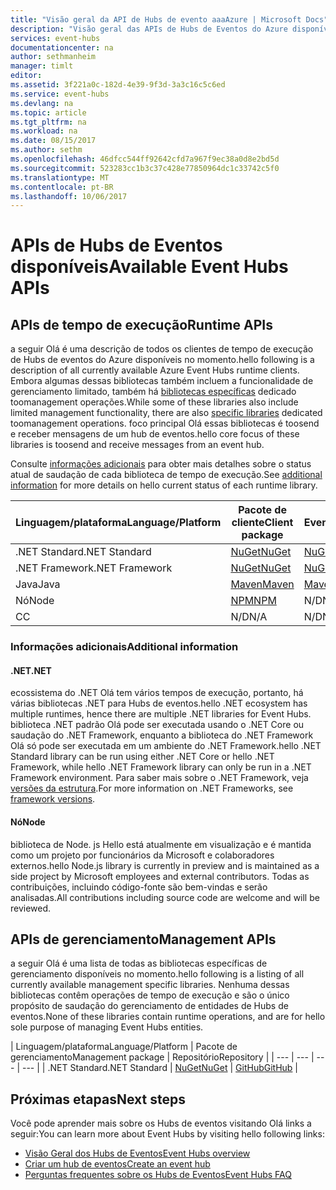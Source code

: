 ```yaml
---
title: "Visão geral da API de Hubs de evento aaaAzure | Microsoft Docs"
description: "Visão geral das APIs de Hubs de Eventos do Azure disponíveis"
services: event-hubs
documentationcenter: na
author: sethmanheim
manager: timlt
editor: 
ms.assetid: 3f221a0c-182d-4e39-9f3d-3a3c16c5c6ed
ms.service: event-hubs
ms.devlang: na
ms.topic: article
ms.tgt_pltfrm: na
ms.workload: na
ms.date: 08/15/2017
ms.author: sethm
ms.openlocfilehash: 46dfcc544ff92642cfd7a967f9ec38a0d8e2bd5d
ms.sourcegitcommit: 523283cc1b3c37c428e77850964dc1c33742c5f0
ms.translationtype: MT
ms.contentlocale: pt-BR
ms.lasthandoff: 10/06/2017
---
```

# <a name="available-event-hubs-apis"></a><span data-ttu-id="124d1-103">APIs de Hubs de Eventos disponíveis</span><span class="sxs-lookup"><span data-stu-id="124d1-103">Available Event Hubs APIs</span></span>

## <a name="runtime-apis"></a><span data-ttu-id="124d1-104">APIs de tempo de execução</span><span class="sxs-lookup"><span data-stu-id="124d1-104">Runtime APIs</span></span>

<span data-ttu-id="124d1-105">a seguir Olá é uma descrição de todos os clientes de tempo de execução de Hubs de eventos do Azure disponíveis no momento.</span><span class="sxs-lookup"><span data-stu-id="124d1-105">hello following is a description of all currently available Azure Event Hubs runtime clients.</span></span> <span data-ttu-id="124d1-106">Embora algumas dessas bibliotecas também incluem a funcionalidade de gerenciamento limitado, também há [bibliotecas específicas](#management-apis) dedicado toomanagement operações.</span><span class="sxs-lookup"><span data-stu-id="124d1-106">While some of these libraries also include limited management functionality, there are also [specific libraries](#management-apis) dedicated toomanagement operations.</span></span> <span data-ttu-id="124d1-107">foco principal Olá essas bibliotecas é toosend e receber mensagens de um hub de eventos.</span><span class="sxs-lookup"><span data-stu-id="124d1-107">hello core focus of these libraries is toosend and receive messages from an event hub.</span></span>

<span data-ttu-id="124d1-108">Consulte [informações adicionais](#additional-information) para obter mais detalhes sobre o status atual de saudação de cada biblioteca de tempo de execução.</span><span class="sxs-lookup"><span data-stu-id="124d1-108">See [additional information](#additional-information) for more details on hello current status of each runtime library.</span></span>

| <span data-ttu-id="124d1-109">Linguagem/plataforma</span><span class="sxs-lookup"><span data-stu-id="124d1-109">Language/Platform</span></span> | <span data-ttu-id="124d1-110">Pacote de cliente</span><span class="sxs-lookup"><span data-stu-id="124d1-110">Client package</span></span> | <span data-ttu-id="124d1-111">Pacote EventProcessorHost</span><span class="sxs-lookup"><span data-stu-id="124d1-111">EventProcessorHost package</span></span> | <span data-ttu-id="124d1-112">Repositório</span><span class="sxs-lookup"><span data-stu-id="124d1-112">Repository</span></span> |
| --- | --- | --- | --- |
| <span data-ttu-id="124d1-113">.NET Standard</span><span class="sxs-lookup"><span data-stu-id="124d1-113">.NET Standard</span></span> | [<span data-ttu-id="124d1-114">NuGet</span><span class="sxs-lookup"><span data-stu-id="124d1-114">NuGet</span></span>](https://www.nuget.org/packages/Microsoft.Azure.EventHubs/) | [<span data-ttu-id="124d1-115">NuGet</span><span class="sxs-lookup"><span data-stu-id="124d1-115">NuGet</span></span>](https://www.nuget.org/packages/Microsoft.Azure.EventHubs.Processor/) | [<span data-ttu-id="124d1-116">GitHub</span><span class="sxs-lookup"><span data-stu-id="124d1-116">GitHub</span></span>](https://github.com/azure/azure-event-hubs-dotnet) |
| <span data-ttu-id="124d1-117">.NET Framework</span><span class="sxs-lookup"><span data-stu-id="124d1-117">.NET Framework</span></span> | [<span data-ttu-id="124d1-118">NuGet</span><span class="sxs-lookup"><span data-stu-id="124d1-118">NuGet</span></span>](https://www.nuget.org/packages/WindowsAzure.ServiceBus/) | [<span data-ttu-id="124d1-119">NuGet</span><span class="sxs-lookup"><span data-stu-id="124d1-119">NuGet</span></span>](https://www.nuget.org/packages/Microsoft.Azure.ServiceBus.EventProcessorHost/) | <span data-ttu-id="124d1-120">N/D</span><span class="sxs-lookup"><span data-stu-id="124d1-120">N/A</span></span> |
| <span data-ttu-id="124d1-121">Java</span><span class="sxs-lookup"><span data-stu-id="124d1-121">Java</span></span> | [<span data-ttu-id="124d1-122">Maven</span><span class="sxs-lookup"><span data-stu-id="124d1-122">Maven</span></span>](https://search.maven.org/#search%7Cga%7C1%7Ca%3A%22azure-eventhubs%22) | [<span data-ttu-id="124d1-123">Maven</span><span class="sxs-lookup"><span data-stu-id="124d1-123">Maven</span></span>](https://search.maven.org/#search%7Cga%7C1%7Ca%3A%22azure-eventhubs-eph%22) | [<span data-ttu-id="124d1-124">GitHub</span><span class="sxs-lookup"><span data-stu-id="124d1-124">GitHub</span></span>](https://github.com/Azure/azure-event-hubs-java) |
| <span data-ttu-id="124d1-125">Nó</span><span class="sxs-lookup"><span data-stu-id="124d1-125">Node</span></span> | [<span data-ttu-id="124d1-126">NPM</span><span class="sxs-lookup"><span data-stu-id="124d1-126">NPM</span></span>](https://www.npmjs.com/package/azure-event-hubs) | <span data-ttu-id="124d1-127">N/D</span><span class="sxs-lookup"><span data-stu-id="124d1-127">N/A</span></span> | [<span data-ttu-id="124d1-128">GitHub</span><span class="sxs-lookup"><span data-stu-id="124d1-128">GitHub</span></span>](https://github.com/Azure/azure-event-hubs-node) |
| <span data-ttu-id="124d1-129">C</span><span class="sxs-lookup"><span data-stu-id="124d1-129">C</span></span> | <span data-ttu-id="124d1-130">N/D</span><span class="sxs-lookup"><span data-stu-id="124d1-130">N/A</span></span> | <span data-ttu-id="124d1-131">N/D</span><span class="sxs-lookup"><span data-stu-id="124d1-131">N/A</span></span> | [<span data-ttu-id="124d1-132">GitHub</span><span class="sxs-lookup"><span data-stu-id="124d1-132">GitHub</span></span>](https://github.com/Azure/azure-event-hubs-c) |

### <a name="additional-information"></a><span data-ttu-id="124d1-133">Informações adicionais</span><span class="sxs-lookup"><span data-stu-id="124d1-133">Additional information</span></span>

#### <a name="net"></a><span data-ttu-id="124d1-134">.NET</span><span class="sxs-lookup"><span data-stu-id="124d1-134">.NET</span></span>
<span data-ttu-id="124d1-135">ecossistema do .NET Olá tem vários tempos de execução, portanto, há várias bibliotecas .NET para Hubs de eventos.</span><span class="sxs-lookup"><span data-stu-id="124d1-135">hello .NET ecosystem has multiple runtimes, hence there are multiple .NET libraries for Event Hubs.</span></span> <span data-ttu-id="124d1-136">biblioteca .NET padrão Olá pode ser executada usando o .NET Core ou saudação do .NET Framework, enquanto a biblioteca do .NET Framework Olá só pode ser executada em um ambiente do .NET Framework.</span><span class="sxs-lookup"><span data-stu-id="124d1-136">hello .NET Standard library can be run using either .NET Core or hello .NET Framework, while hello .NET Framework library can only be run in a .NET Framework environment.</span></span> <span data-ttu-id="124d1-137">Para saber mais sobre o .NET Framework, veja [versões da estrutura](https://docs.microsoft.com/dotnet/articles/standard/frameworks#framework-versions).</span><span class="sxs-lookup"><span data-stu-id="124d1-137">For more information on .NET Frameworks, see [framework versions](https://docs.microsoft.com/dotnet/articles/standard/frameworks#framework-versions).</span></span>

#### <a name="node"></a><span data-ttu-id="124d1-138">Nó</span><span class="sxs-lookup"><span data-stu-id="124d1-138">Node</span></span>

<span data-ttu-id="124d1-139">biblioteca de Node. js Hello está atualmente em visualização e é mantida como um projeto por funcionários da Microsoft e colaboradores externos.</span><span class="sxs-lookup"><span data-stu-id="124d1-139">hello Node.js library is currently in preview and is maintained as a side project by Microsoft employees and external contributors.</span></span> <span data-ttu-id="124d1-140">Todas as contribuições, incluindo código-fonte são bem-vindas e serão analisadas.</span><span class="sxs-lookup"><span data-stu-id="124d1-140">All contributions including source code are welcome and will be reviewed.</span></span>

## <a name="management-apis"></a><span data-ttu-id="124d1-141">APIs de gerenciamento</span><span class="sxs-lookup"><span data-stu-id="124d1-141">Management APIs</span></span>

<span data-ttu-id="124d1-142">a seguir Olá é uma lista de todas as bibliotecas específicas de gerenciamento disponíveis no momento.</span><span class="sxs-lookup"><span data-stu-id="124d1-142">hello following is a listing of all currently available management specific libraries.</span></span> <span data-ttu-id="124d1-143">Nenhuma dessas bibliotecas contêm operações de tempo de execução e são o único propósito de saudação do gerenciamento de entidades de Hubs de eventos.</span><span class="sxs-lookup"><span data-stu-id="124d1-143">None of these libraries contain runtime operations, and are for hello sole purpose of managing Event Hubs entities.</span></span>

| <span data-ttu-id="124d1-144">Linguagem/plataforma</span><span class="sxs-lookup"><span data-stu-id="124d1-144">Language/Platform</span></span> | <span data-ttu-id="124d1-145">Pacote de gerenciamento</span><span class="sxs-lookup"><span data-stu-id="124d1-145">Management package</span></span> | <span data-ttu-id="124d1-146">Repositório</span><span class="sxs-lookup"><span data-stu-id="124d1-146">Repository</span></span> |
| --- | --- | --- | --- |
| <span data-ttu-id="124d1-147">.NET Standard</span><span class="sxs-lookup"><span data-stu-id="124d1-147">.NET Standard</span></span> | [<span data-ttu-id="124d1-148">NuGet</span><span class="sxs-lookup"><span data-stu-id="124d1-148">NuGet</span></span>](https://www.nuget.org/packages/Microsoft.Azure.Management.EventHub) | [<span data-ttu-id="124d1-149">GitHub</span><span class="sxs-lookup"><span data-stu-id="124d1-149">GitHub</span></span>](https://github.com/Azure/azure-sdk-for-net/tree/AutoRest/src/ResourceManagement/EventHub) |

## <a name="next-steps"></a><span data-ttu-id="124d1-150">Próximas etapas</span><span class="sxs-lookup"><span data-stu-id="124d1-150">Next steps</span></span>
<span data-ttu-id="124d1-151">Você pode aprender mais sobre os Hubs de eventos visitando Olá links a seguir:</span><span class="sxs-lookup"><span data-stu-id="124d1-151">You can learn more about Event Hubs by visiting hello following links:</span></span>

* [<span data-ttu-id="124d1-152">Visão Geral dos Hubs de Eventos</span><span class="sxs-lookup"><span data-stu-id="124d1-152">Event Hubs overview</span></span>](event-hubs-what-is-event-hubs.md)
* [<span data-ttu-id="124d1-153">Criar um hub de eventos</span><span class="sxs-lookup"><span data-stu-id="124d1-153">Create an event hub</span></span>](event-hubs-create.md)
* [<span data-ttu-id="124d1-154">Perguntas frequentes sobre os Hubs de Eventos</span><span class="sxs-lookup"><span data-stu-id="124d1-154">Event Hubs FAQ</span></span>](event-hubs-faq.md)
